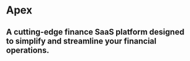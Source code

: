 # Apex

## A cutting-edge finance SaaS platform designed to simplify and streamline your financial operations.
